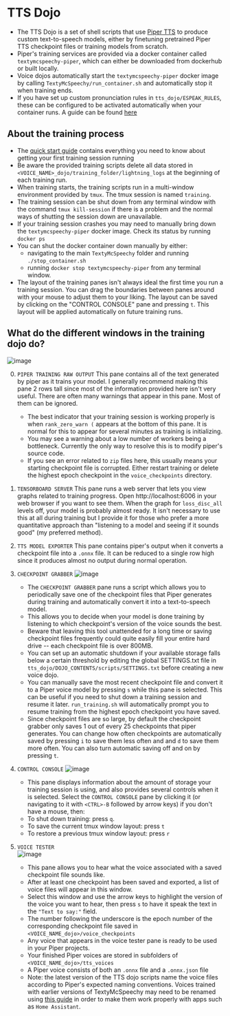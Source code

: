 # TTS Dojo

- The TTS Dojo is a set of shell scripts that use [Piper TTS](https://github.com/rhasspy/piper) to produce custom text-to-speech models, either by finetuning pretrained Piper TTS checkpoint files or training models from scratch.
- Piper's training services are provided via a docker container called `textymcspeechy-piper`, which can either be downloaded from dockerhub or built locally.
- Voice dojos automatically start the `textymcspeechy-piper` docker image by calling `TextyMcSpeechy/run_container.sh` and automatically stop it when training ends.
- If you have set up custom pronunciation rules in `tts_dojo/ESPEAK_RULES`, these can be configured to be activated automatically when your container runs.  A guide can be found [here](/tts_dojo/ESPEAK_RULES/README_custom_pronunciation.md)
 

## About the training process
- The [quick start guide](https://github.com/domesticatedviking/TextyMcSpeechy/blob/docker-dev/quick_start_guide.md) contains everything you need to know about getting your first training session running
- Be aware the provided training scripts delete all data stored in  `<VOICE_NAME>_dojo/training_folder/lightning_logs` at the beginning of each training run.
- When training starts, the training scripts run in a multi-window environment provided by `tmux`.  The tmux session is named `training`.
- The training session can be shut down from any terminal window with the command `tmux kill-session` if there is a problem and the normal ways of shutting the session down are unavailable.
- If your training session crashes you may need to manually bring down the `textymcspeechy-piper` docker image.  Check its status by running `docker ps` 
- You can shut the docker container down manually by either:
   - navigating to the main `TextyMcSpeechy` folder and running `./stop_container.sh`
   - running `docker stop textymcspeechy-piper` from any terminal window.
- The layout of the training panes isn't always ideal the first time you run a training session. You can drag the boundaries between panes around with your mouse to adjust them to your liking.  The layout can be saved by clicking on the "CONTROL CONSOLE" pane and pressing `t`.  This layout will be applied automatically on future training runs.
 

## What do the different windows in the training dojo do?
![image](https://github.com/user-attachments/assets/31b41ebc-a64a-456e-8910-de0ce50418d4)

0. `PIPER TRAINING RAW OUTPUT`  This pane contains all of the text generated by piper as it trains your model.   I generally recommend making this pane 2 rows tall since most of the information provided here isn't very useful.  There are often many warnings that appear in this pane.   Most of them can be ignored.
   - The best indicator that your training session is working properly is when  `rank_zero_warn (` appears at the bottom of this pane. It is normal for this to appear for several minutes as training is initializing.   
   - You may see a warning about a low number of workers being a bottleneck.  Currently the only way to resolve this is to modify piper's source code.
   - If you see an error related to `zip` files here, this usually means your starting checkpoint file is corrupted.   Either restart training or delete the highest epoch checkpoint in the `voice_checkpoints` directory.  
1. `TENSORBOARD SERVER`  This pane runs a web server that lets you view graphs related to training progress.  Open http://localhost:6006 in your web browser if you want to see them.  When the graph for `loss_disc_all` levels off, your model is probably almost ready.  It isn't necessary to use this at all during training but I provide it for those who prefer a more quantitative approach than "listening to a model and seeing if it sounds good" (my preferred method).
2. `TTS MODEL EXPORTER` This pane contains piper's output when it converts a checkpoint file into a `.onnx` file.  It can be reduced to a single row high since it produces almost no output during normal operation.
3. `CHECKPOINT GRABBER` 
![image](https://github.com/user-attachments/assets/a5c6f3fb-123a-4b1b-a134-409c7544d15b)
   - The `CHECKPOINT GRABBER` pane runs a script which allows you to periodically save one of the checkpoint files that Piper generates during training and automatically convert it into a text-to-speech model.
   - This allows you to decide when your model is done training by listening to which checkpoint's version of the voice sounds the best.
   - Beware that leaving this tool unattended for a long time or saving checkpoint files frequently could quite easily fill your entire hard drive -- each checkpoint file is over 800MB.
   - You can set up an automatic shutdown if your available storage falls below a certain threshold by editing the global SETTINGS.txt file in `tts_dojo/DOJO_CONTENTS/scripts/SETTINGS.txt` before creating a new voice dojo.
   - You can manually save the most recent checkpoint file and convert it to a Piper voice model by pressing `s` while this pane is selected.  This can be useful if you need to shut down a training session and resume it later.  `run_training.sh` will automatically prompt you to resume training from the highest epoch checkpoint you have saved.
   - Since checkpoint files are so large, by default the checkpoint grabber only saves 1 out of every 25 checkpoints that piper generates. You can change how often checkpoints are automatically saved by pressing `i` to save them less often and and `d` to save them more often.  You can also turn automatic saving off and on by pressing `t`. 
   
4. `CONTROL CONSOLE` 
![image](https://github.com/user-attachments/assets/8a4dcf05-ce14-4cdc-89d5-85c935ccb653)

    - This pane displays information about the amount of storage your training session is using, and also provides several controls when it is selected. Select the `CONTROL CONSOLE` pane by clicking it (or navigating to it with `<CTRL>-B` followed by arrow keys) if you don't have a mouse, then:
    -  To shut down training: press `q`.
    -  To save the current tmux window layout: press `t`
    -  To restore a previous tmux window layout: press `r`
5. `VOICE TESTER`   
![image](https://github.com/user-attachments/assets/f06e4aac-6ec9-40b9-86ef-aa8efa3398ea)



   -  This pane allows you to hear what the voice associated with a saved checkpoint file sounds like.
   -  After at least one checkpoint has been saved and exported, a list of voice files will appear in this window.
   -  Select this window and use the arrow keys to highlight the version of the voice you want to hear, then press `s` to have it speak the text in the `"Text to say:"` field.
   -  The number following the underscore is the epoch number of the corresponding checkpoint file saved in `<VOICE_NAME_dojo>/voice_checkpoints`
   -  Any voice that appears in the voice tester pane is ready to be used in your Piper projects.
   -  Your finished Piper voices are stored in  subfolders of `<VOICE_NAME_dojo>/tts_voices`
   -  A Piper voice consists of both an `.onnx` file and a `.onnx.json` file
   -  Note: the latest version of the TTS dojo scripts name the voice files according to Piper's expected naming conventions.  Voices trained with earlier versions of TextyMcSpeechy may need to be renamed using [this guide](/docs/renaming_and_preparing_custom_piper_voices.md) in order to make them work properly with apps such as `Home Assistant`. 






